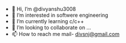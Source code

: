- 👋 Hi, I’m @divyanshu3008
- 👀 I’m interested in softwere engineering
- 🌱 I’m currently learning c/c++
- 💞️ I’m looking to collaborate on ...
- 📫 How to reach me mail- divsnj@gmail.com


<!---
divyanshu3008/divyanshu3008 is a ✨ special ✨ repository because its `README.md` (this file) appears on your GitHub profile.
You can click the Preview link to take a look at your changes.
--->
